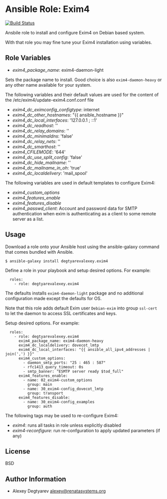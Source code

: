 Ansible Role: Exim4
===================

[![Build Status](https://travis-ci.org/degtyarevalexey/ansible-role-exim4.svg?branch=master)](https://travis-ci.org/degtyarevalexey/ansible-role-exim4)

Ansbile role to install and configure Exim4 on Debian based system.

With that role you may fine tune your Exim4 installation using variables.

Role Variables
--------------

* *exim4_package_name*: exim4-daemon-light 

Sets the package name to install.  Good choice is also `exim4-daemon-heavy` or
any other name available for your system.

The following variables and their default values are used for the content of
the /etc/exim4/update-exim4.conf.conf file

* *exim4_dc_eximconfig_configtype*: internet
* *exim4_dc_other_hostnames*: "{{ ansible_hostname }}"
* *exim4_dc_local_interfaces*: '127.0.0.1 ; ::1'
* *exim4_dc_readhost*: ''
* *exim4_dc_relay_domains*: ''
* *exim4_dc_minimaldns*: 'false'
* *exim4_dc_relay_nets*: ''
* *exim4_dc_smarthost*: ''
* *exim4_CFILEMODE*: '644'
* *exim4_dc_use_split_config*: 'false'
* *exim4_dc_hide_mailname*: ''
* *exim4_dc_mailname_in_oh*: 'true'
* *exim4_dc_localdelivery*: 'mail_spool'

The following variables are used in default templates to configure Exim4:

* *exim4_custom_options*
* *exim4_features_enable*
* *exim4_features_disable*
* *exim4_passwd_client*: Account and password data for SMTP authentication when exim is authenticating as a client to some remote server as a list.

Usage
-----

Download a role onto your Ansible host using the ansible-galaxy command that
comes bundled with Ansible.

```
$ ansible-galaxy install degtyarevalexey.exim4
```

Define a role in your playbook and setup desired options.  For example:

```
  roles:
    - role: degtyarevalexey.exim4
```

The defaults installs `exim4-daemon-light` package and no additional
configuration made except the defaults for OS.

Note that this role adds default Exim user `Debian-exim` into group `ssl-cert`
to let the daemon to access SSL certificates and keys.

Setup desired options.  For example:

```
  roles:
    - role: degtyarevalexey.exim4
      exim4_package_name: exim4-daemon-heavy
      exim4_dc_localdelivery: dovecot_lmtp
      exim4_dc_local_interfaces: "{{ ansible_all_ipv4_addresses | join(',') }}"
      exim4_custom_options:
        - daemon_smtp_ports: "25 : 465 : 587"
        - rfc1413_query_timeout: 0s
        - smtp_banner: "ESMTP server ready $tod_full"
      exim4_features_enable:
        - name: 02_exim4-custom_options
          group: main
        - name: 30_exim4-config_dovecot_lmtp
          group: transport
      exim4_features_disable:
        - name: 30_exim4-config_examples
          group: auth

```

The following tags may be used to re-configure Exim4:

* *exim4*: runs all tasks in role unless explicitly disabled
* *exim4-reconfigure*: run re-confguration to apply updated parameters (if any)

License
-------

BSD

Author Information
------------------

* Alexey Degtyarev <alexey@renatasystems.org>
